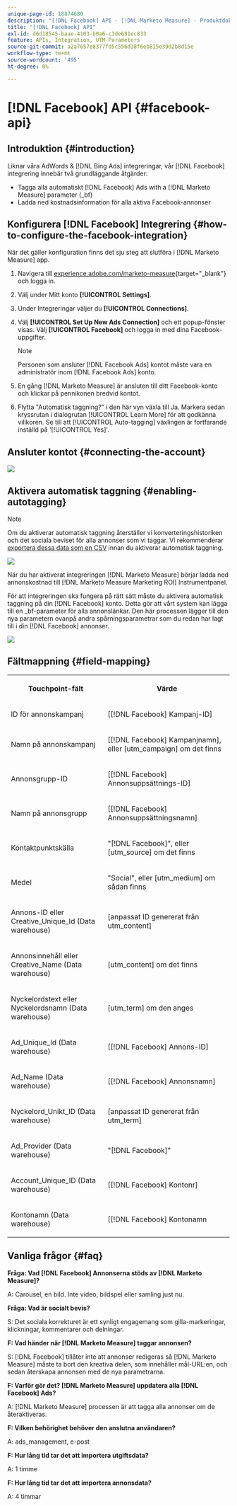 ```yaml
---
unique-page-id: 18874680
description: "[!DNL Facebook] API - [!DNL Marketo Measure] - Produktdokumentation"
title: "[!DNL Facebook] API"
exl-id: d6d18545-baae-4103-b0a6-c3de681ec833
feature: APIs, Integration, UTM Parameters
source-git-commit: a2a7657e8377fd5c556d38f6eb815e39d2b8d15e
workflow-type: tm+mt
source-wordcount: '495'
ht-degree: 0%

---
```


# [!DNL Facebook] API {#facebook-api}

## Introduktion {#introduction}

Liknar våra AdWords &amp; [!DNL Bing Ads] integreringar, vår [!DNL Facebook] integrering innebär två grundläggande åtgärder:

* Tagga alla automatiskt [!DNL Facebook] Ads with a [!DNL Marketo Measure] parameter (_bf)
* Ladda ned kostnadsinformation för alla aktiva Facebook-annonser

## Konfigurera [!DNL Facebook] Integrering {#how-to-configure-the-facebook-integration}

När det gäller konfiguration finns det sju steg att slutföra i [!DNL Marketo Measure] app.

1. Navigera till [experience.adobe.com/marketo-measure](https://experience.adobe.com/marketo-measure){target="_blank"} och logga in.
1. Välj under Mitt konto **[!UICONTROL Settings]**.
1. Under Integreringar väljer du **[!UICONTROL Connections]**.
1. Välj **[!UICONTROL Set Up New Ads Connection]** och ett popup-fönster visas. Välj **[!UICONTROL Facebook]** och logga in med dina Facebook-uppgifter.

   >[!NOTE]
   >
   >Personen som ansluter [!DNL Facebook Ads] kontot måste vara en administratör inom [!DNL Facebook Ads] konto.

1. En gång [!DNL Marketo Measure] är ansluten till ditt Facebook-konto och klickar på pennikonen bredvid kontot.
1. Flytta &quot;Automatisk taggning?&quot; i den här vyn växla till Ja. Markera sedan kryssrutan i dialogrutan [!UICONTROL Learn More] för att godkänna villkoren. Se till att [!UICONTROL Auto-tagging] växlingen är fortfarande inställd på &#39;[!UICONTROL Yes]&#39;.

## Ansluter kontot {#connecting-the-account}

![](assets/1.gif)

## Aktivera automatisk taggning {#enabling-autotagging}

>[!NOTE]
>
>Om du aktiverar automatisk taggning återställer vi konverteringshistoriken och det sociala beviset för alla annonser som vi taggar. Vi rekommenderar [exportera dessa data som en CSV](https://www.facebook.com/business/help/205067636197240) innan du aktiverar automatisk taggning.

![](assets/2-2.png)

När du har aktiverat integreringen [!DNL Marketo Measure] börjar ladda ned annonskostnad till [!DNL Marketo Measure Marketing ROI] Instrumentpanel.

För att integreringen ska fungera på rätt sätt måste du aktivera automatisk taggning på din [!DNL Facebook] konto. Detta gör att vårt system kan lägga till en _bf-parameter för alla annonslänkar. Den här processen lägger till den nya parametern ovanpå andra spårningsparametrar som du redan har lagt till i din [!DNL Facebook] annonser.

![](assets/3.gif)

## Fältmappning {#field-mapping}

<table> 
 <colgroup> 
  <col> 
  <col> 
 </colgroup> 
 <tbody> 
  <tr> 
   <th><p><strong>Touchpoint-fält</strong></p></th> 
   <th><p><strong>Värde</strong></p></th> 
  </tr> 
  <tr> 
   <td><p>ID för annonskampanj</p></td> 
   <td><p>[[!DNL Facebook] Kampanj-ID]</p></td> 
  </tr> 
  <tr> 
   <td><p>Namn på annonskampanj </p></td> 
   <td><p>[[!DNL Facebook] Kampanjnamn], eller [utm_campaign] om det finns</p></td> 
  </tr> 
  <tr> 
   <td><p>Annonsgrupp-ID</p></td> 
   <td><p>[[!DNL Facebook] Annonsuppsättnings-ID]</p></td> 
  </tr> 
  <tr> 
   <td><p>Namn på annonsgrupp</p></td> 
   <td><p>[[!DNL Facebook] Annonsuppsättningsnamn]</p></td> 
  </tr> 
  <tr> 
   <td><p>Kontaktpunktskälla</p></td> 
   <td><p>"[!DNL Facebook]", eller [utm_source] om det finns</p></td> 
  </tr> 
  <tr> 
   <td><p>Medel</p></td> 
   <td><p>"Social", eller [utm_medium] om sådan finns</p></td> 
  </tr> 
  <tr> 
   <td><p>Annons-ID eller Creative_Unique_Id (Data warehouse)</p></td> 
   <td><p>[anpassat ID genererat från utm_content]</p></td> 
  </tr> 
  <tr> 
   <td><p>Annonsinnehåll eller Creative_Name (Data warehouse)</p></td> 
   <td><p>[utm_content] om det finns</p></td> 
  </tr> 
  <tr> 
   <td><p>Nyckelordstext eller Nyckelordsnamn (Data warehouse)</p></td> 
   <td><p>[utm_term] om den anges</p></td> 
  </tr> 
  <tr> 
   <td><p>Ad_Unique_Id (Data warehouse)</p></td> 
   <td><p>[[!DNL Facebook] Annons-ID]</p></td> 
  </tr> 
  <tr> 
   <td><p>Ad_Name (Data warehouse)</p></td> 
   <td><p>[[!DNL Facebook] Annonsnamn]</p></td> 
  </tr> 
  <tr> 
   <td><p>Nyckelord_Unikt_ID (Data warehouse)</p></td> 
   <td><p>[anpassat ID genererat från utm_term]</p></td> 
  </tr> 
  <tr> 
   <td><p>Ad_Provider (Data warehouse)</p></td> 
   <td><p>"[!DNL Facebook]"</p></td> 
  </tr> 
  <tr> 
   <td><p>Account_Unique_ID (Data warehouse)</p></td> 
   <td><p>[[!DNL Facebook] Kontonr]</p></td> 
  </tr> 
  <tr> 
   <td><p>Kontonamn (Data warehouse)</p></td> 
   <td><p>[[!DNL Facebook] Kontonamn</p></td> 
  </tr> 
 </tbody> 
</table>

## Vanliga frågor {#faq}

**Fråga: Vad [!DNL Facebook] Annonserna stöds av [!DNL Marketo Measure]?**

A: Carousel, en bild. Inte video, bildspel eller samling just nu.

**Fråga: Vad är socialt bevis?**

S: Det sociala korrekturet är ett synligt engagemang som gilla-markeringar, klickningar, kommentarer och delningar.

**F: Vad händer när [!DNL Marketo Measure] taggar annonsen?**

S: [!DNL Facebook] tillåter inte att annonser redigeras så [!DNL Marketo Measure] måste ta bort den kreativa delen, som innehåller mål-URL:en, och sedan återskapa annonsen med de nya parametrarna.

**F: Varför gör det? [!DNL Marketo Measure] uppdatera alla [!DNL Facebook] Ads?**

A: [!DNL Marketo Measure] processen är att tagga alla annonser om de återaktiveras.

**F: Vilken behörighet behöver den anslutna användaren?**

A: ads_management, e-post

**F: Hur lång tid tar det att importera utgiftsdata?**

A: 1 timme

**F: Hur lång tid tar det att importera annonsdata?**

A: 4 timmar
